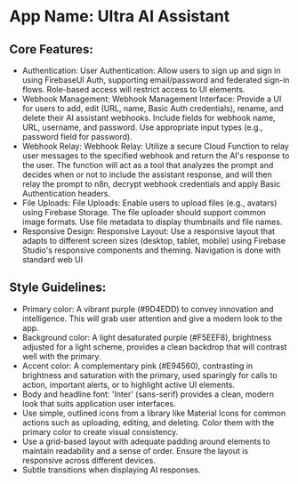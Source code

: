 # **App Name**: Ultra AI Assistant

## Core Features:

- Authentication: User Authentication: Allow users to sign up and sign in using FirebaseUI Auth, supporting email/password and federated sign-in flows.  Role-based access will restrict access to UI elements.
- Webhook Management: Webhook Management Interface: Provide a UI for users to add, edit (URL, name, Basic Auth credentials), rename, and delete their AI assistant webhooks.  Include fields for webhook name, URL, username, and password. Use appropriate input types (e.g., password field for password).
- Webhook Relay: Webhook Relay: Utilize a secure Cloud Function to relay user messages to the specified webhook and return the AI's response to the user. The function will act as a tool that analyzes the prompt and decides when or not to include the assistant response, and will then relay the prompt to n8n, decrypt webhook credentials and apply Basic Authentication headers.
- File Uploads: File Uploads: Enable users to upload files (e.g., avatars) using Firebase Storage. The file uploader should support common image formats. Use file metadata to display thumbnails and file names.
- Responsive Design: Responsive Layout: Use a responsive layout that adapts to different screen sizes (desktop, tablet, mobile) using Firebase Studio's responsive components and theming. Navigation is done with standard web UI

## Style Guidelines:

- Primary color: A vibrant purple (#9D4EDD) to convey innovation and intelligence. This will grab user attention and give a modern look to the app.
- Background color: A light desaturated purple (#F5EEF8), brightness adjusted for a light scheme, provides a clean backdrop that will contrast well with the primary.
- Accent color: A complementary pink (#E94560), contrasting in brightness and saturation with the primary, used sparingly for calls to action, important alerts, or to highlight active UI elements.
- Body and headline font: 'Inter' (sans-serif) provides a clean, modern look that suits application user interfaces.
- Use simple, outlined icons from a library like Material Icons for common actions such as uploading, editing, and deleting. Color them with the primary color to create visual consistency.
- Use a grid-based layout with adequate padding around elements to maintain readability and a sense of order. Ensure the layout is responsive across different devices.
- Subtle transitions when displaying AI responses.